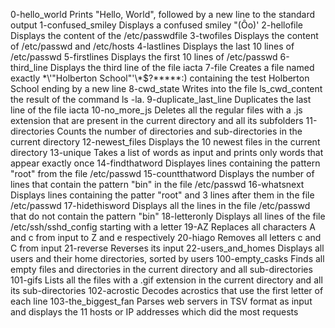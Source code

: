 0-hello_world 	        Prints "Hello, World", followed by a new line to the standard output
1-confused_smiley 	    Displays a confused smiley "(Ôo)'
2-hellofile 	          Displays the content of the /etc/passwdfile
3-twofiles 	            Displays the content of /etc/passwd and /etc/hosts
4-lastlines 	          Displays the last 10 lines of /etc/passwd
5-firstlines 	          Displays the first 10 lines of /etc/passwd
6-third_line 	          Displays the third line of the file iacta
7-file 	                Creates a file named exactly \*\\'"Holberton School"\'\\*$\?\*\*\*\*\*:) containing the test Holberton School ending by a new                           line
8-cwd_state 	          Writes into the file ls_cwd_content the result of the command ls -la.
9-duplicate_last_line 	Duplicates the last line of the file iacta
10-no_more_js 	        Deletes all the regular files with a .js extension that are present in the current directory and all its subfolders
11-directories 	        Counts the number of directories and sub-directories in the current directory
12-newest_files 	      Displays the 10 newest files in the current directory
13-unique 	Takes       a list of words as input and prints only words that appear exactly once
14-findthatword 	      Displayes lines containing the pattern "root" from the file /etc/passwd
15-countthatword 	      Displays the number of lines that contain the pattern "bin" in the file /etc/passwd
16-whatsnext 	          Displays lines containing the patter "root" and 3 lines after them in the file /etc/passwd
17-hidethisword 	      Displays all the lines in the file /etc/passwd that do not contain the pattern "bin"
18-letteronly 	        Displays all lines of the file /etc/ssh/sshd_config starting with a letter
19-AZ 	                Replaces all characters A and c from input to Z and e respectively
20-hiago 	              Removes all letters c and C from input
21-reverse 	            Reverses its input
22-users_and_homes 	    Displays all users and their home directories, sorted by users
100-empty_casks 	      Finds all empty files and directories in the current directory and all sub-directories
101-gifs 	              Lists all the files with a .gif extension in the current directory and all its sub-directories
102-acrostic 	          Decodes acrostics that use the first letter of each line
103-the_biggest_fan 	  Parses web servers in TSV format as input and displays the 11 hosts or IP addresses which did the most requests
